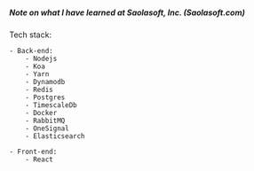 ##### Note on what I have learned at Saolasoft, Inc. (Saolasoft.com)

Tech stack:
    
    - Back-end:
        - Nodejs        
        - Koa
        - Yarn
        - Dynamodb                
        - Redis
        - Postgres
        - TimescaleDb
        - Docker
        - RabbitMQ        
        - OneSignal
        - Elasticsearch
        
    - Front-end:
        - React